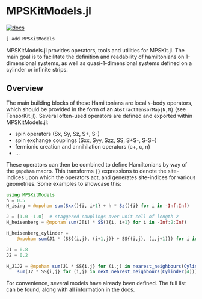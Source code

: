 # MPSKitModels.jl


[![docs][docs-dev-img]][docs-dev-url]

[docs-dev-img]: https://img.shields.io/badge/docs-dev-blue.svg
[docs-dev-url]: https://maartenvd.github.io/MPSKitModels.jl/dev/

```julia
] add MPSKitModels
```

MPSKitModels.jl provides operators, tools and utilities for MPSKit.jl.
The main goal is to facilitate the definition and readability of hamiltonians on 1-dimensional systems, as well as quasi-1-dimensional systems defined on a cylinder or infinite strips.

## Overview

The main building blocks of these Hamiltonians are local ``N``-body operators, which should be provided in the form of an ``AbstractTensorMap{N,N}`` (see TensorKit.jl).
Several often-used operators are defined and exported within MPSKitModels.jl:

* spin operators (Sx, Sy, Sz, S+, S-)
* spin exchange couplings (Sxx, Syy, Szz, SS, S+S-, S-S+)
* fermionic creation and annihilation operators (c+, c, n)
* ...

These operators can then be combined to define Hamiltonians by way of the ``@mpoham`` macro.
This transforms ``{}`` expressions to denote the site-indices upon which the operators act, and generates site-indices for various geometries.
Some examples to showcase this:

```julia
using MPSKitModels
h = 0.5
H_ising = @mpoham sum(Sxx(){i, i+1} + h * Sz(){i} for i in -Inf:Inf)

J = [1.0 -1.0]  # staggered couplings over unit cell of length 2
H_heisenberg = @mpoham sum(J[i] * SS(){i, i+1} for i in -Inf:2:Inf)

H_heisenberg_cylinder =
    @mpoham sum(J1 * (SS{(i,j), (i+1,j)} + SS{(i,j), (i,j+1)}) for i in 1:N, j in -Inf:Inf)

J1 = 0.8
J2 = 0.2

H_J1J2 = @mpoham sum(J1 * SS{i,j} for (i,j) in nearest_neighbours(Cylinder(4))) +
    sum(J2 * SS{i,j} for (i,j) in next_nearest_neighbours(Cylinder(4)))
```

For convenience, several models have already been defined. The full list can be found, along with all information in the docs.